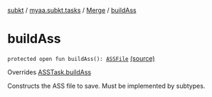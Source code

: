 [subkt](../../index.md) / [myaa.subkt.tasks](../index.md) / [Merge](index.md) / [buildAss](./build-ass.md)

# buildAss

`protected open fun buildAss(): `[`ASSFile`](../../myaa.subkt.ass/-a-s-s-file/index.md) [(source)](https://github.com/Myaamori/SubKt/blob/0.1.19/src/main/kotlin/myaa/subkt/tasks/asstasks.kt#L335)

Overrides [ASSTask.buildAss](../-a-s-s-task/build-ass.md)

Constructs the ASS file to save. Must be implemented by subtypes.

